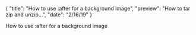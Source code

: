 {
  "title": "How to use :after for a background image",
  "preview": "How to tar zip and unzip...",
  "date": "2/16/19"
}

How to use :after for a background image

